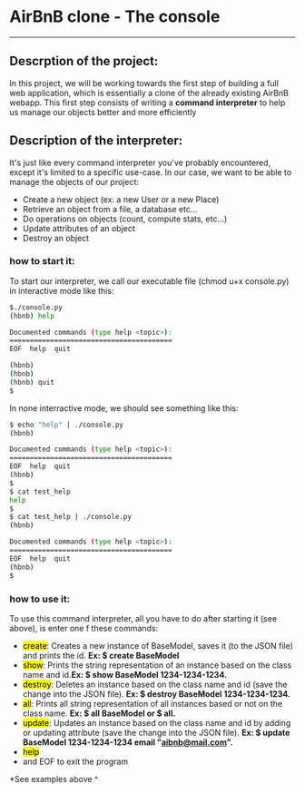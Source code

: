 # AirBnB clone - The console
---
## Descrption of the project:
In this project, we will be working towards the first step of building a full web application, which is essentially a clone of the already existing AirBnB webapp. This first step consists of writing a **command interpreter** to help us manage our objects better and more efficiently

## Description of the interpreter:
It's just like every command interpreter you've probably encountered, except it's limited to a specific use-case. In our case, we want to be able to manage the objects of our project:

* Create a new object (ex: a new User or a new Place)
* Retrieve an object from a file, a database etc…
* Do operations on objects (count, compute stats, etc…)
* Update attributes of an object
* Destroy an object

### how to start it:
To start our interpreter, we call our executable file (chmod u+x console.py) in interactive mode like this:
```bash
$./console.py
(hbnb) help

Documented commands (type help <topic>):
========================================
EOF  help  quit

(hbnb) 
(hbnb) 
(hbnb) quit
$
```
In none interractive mode, we should see something like this:
```bash
$ echo "help" | ./console.py
(hbnb)

Documented commands (type help <topic>):
========================================
EOF  help  quit
(hbnb) 
$
$ cat test_help
help
$
$ cat test_help | ./console.py
(hbnb)

Documented commands (type help <topic>):
========================================
EOF  help  quit
(hbnb) 
$
```
### how to use it:
To use this command interpreter, all you have to do after starting it (see above), is enter one f these commands:

* <mark>create</mark>:  Creates a new instance of BaseModel, saves it (to the JSON file) and prints the id. **Ex: $ create BaseModel**
* <mark>show</mark>: Prints the string representation of an instance based on the class name and id.**Ex: $ show BaseModel 1234-1234-1234.**
* <mark>destroy</mark>:  Deletes an instance based on the class name and id (save the change into the JSON file). **Ex: $ destroy BaseModel 1234-1234-1234.**
* <mark>all</mark>: Prints all string representation of all instances based or not on the class name. **Ex: $ all BaseModel or $ all.**
* <mark>update</mark>: Updates an instance based on the class name and id by adding or updating attribute (save the change into the JSON file). **Ex: $ update BaseModel 1234-1234-1234 email "aibnb@mail.com".**
* <mark>help</mark>
* <quit> and EOF to exit the program

*See examples above  ^
